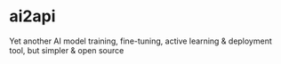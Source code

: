 # ai2api
Yet another AI model training, fine-tuning, active learning &amp; deployment tool, but simpler &amp; open source
